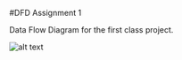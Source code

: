 #DFD Assignment 1

Data Flow Diagram for the first class project. 


![alt text](https://cloud.githubusercontent.com/assets/21317639/19130827/909ee3da-8b12-11e6-803a-c63387e7e219.PNG)


